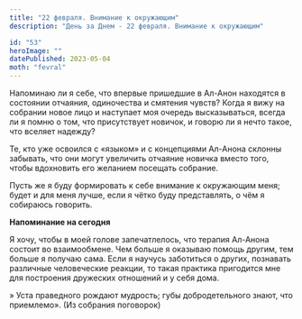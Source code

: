 ```yaml
---
title: "22 февраля. Внимание к окружающим"
description: "День за Днем - 22 февраля. Внимание к окружающим"

id: "53"
heroImage: ""
datePublished: 2023-05-04
moth: "fevral"
---
```


Напоминаю ли я себе, что впервые пришедшие в Ал-Анон находятся в состоянии
отчаяния, одиночества и смятения чувств? Когда я вижу на собрании новое лицо и
наступает моя очередь высказываться, всегда ли я помню о том, что присутствует
новичок, и говорю ли я нечто такое, что вселяет надежду?

Те, кто уже освоился с «языком» и с концепциями Ал-Анона склонны забывать, что
они могут увеличить отчаяние новичка вместо того, чтобы вдохновить его
желанием посещать собрание.

Пусть же я буду формировать к себе внимание к окружающим меня; будет и для
меня лучше, если я чётко буду представлять, о чём я собираюсь говорить.

**Напоминание на сегодня**

Я хочу, чтобы в моей голове запечатлелось, что терапия Ал-Анона состоит во
взаимообмене. Чем больше я оказываю помощь другим, тем больше я получаю сама.
Если я научусь заботиться о других, познавать различные человеческие реакции,
то такая практика пригодится мне для построения дружеских отношений и у себя
дома.

» Уста праведного рождают мудрость; губы добродетельного знают, что
приемлемо». (Из собрания поговорок)
